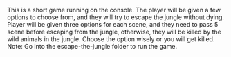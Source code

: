This is a short game running on the console. The player will be given a few options to choose from, and they will try to escape the jungle without dying. Player will be given three options for each scene, and they need to pass 5 scene before escaping from the jungle, otherwise, they will be killed by the wild animals in the jungle. Choose the option wisely or you will get killed.
Note: Go into the escape-the-jungle folder to run the game.
